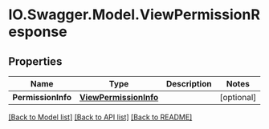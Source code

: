 # IO.Swagger.Model.ViewPermissionResponse
## Properties

Name | Type | Description | Notes
------------ | ------------- | ------------- | -------------
**PermissionInfo** | [**ViewPermissionInfo**](ViewPermissionInfo.md) |  | [optional] 

[[Back to Model list]](../README.md#documentation-for-models) [[Back to API list]](../README.md#documentation-for-api-endpoints) [[Back to README]](../README.md)

